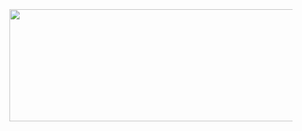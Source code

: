
<img src="https://cdn.discordapp.com/attachments/783381314551808042/1011770193686581329/unknown.png?ex=65c2b86b&is=65b0436b&hm=2ed75ceb41fea13f819e6e620f4d37ef4279d8c27096f589efaaf1c4fe7eab15&" height=200 width=1200 >
